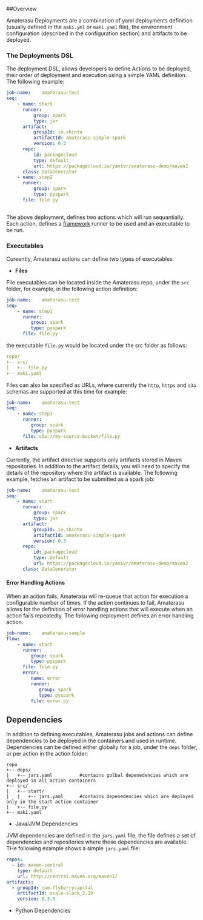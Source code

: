 <!--
  ~ Licensed to the Apache Software Foundation (ASF) under one or more
  ~ contributor license agreements.  See the NOTICE file distributed with
  ~ this work for additional information regarding copyright ownership.
  ~ The ASF licenses this file to You under the Apache License, Version 2.0
  ~ (the "License"); you may not use this file except in compliance with
  ~ the License.  You may obtain a copy of the License at
  ~
  ~      http://www.apache.org/licenses/LICENSE-2.0
  ~
  ~ Unless required by applicable law or agreed to in writing, software
  ~ distributed under the License is distributed on an "AS IS" BASIS,
  ~ WITHOUT WARRANTIES OR CONDITIONS OF ANY KIND, either express or implied.
  ~ See the License for the specific language governing permissions and
  ~ limitations under the License.
  -->

##Overview

Amaterasu Deployments are a combination of yaml deployments definition (usually defined in the `maki.yml` or `maki.yaml` file), the environment configuration (described in the configuration section) and artifacts to be deployed.

### The Deployments DSL
The deployment DSL, allows developers to define Actions to be deployed, their order of deployment and execution using a simple YAML definition. The following example:

```yaml
job-name:    amaterasu-test
seq:
    - name: start
      runner:
          group: spark
          type: jar        
      artifact: 
          groupId: io.shinto
          artifactId: amaterasu-simple-spark
          version: 0.3
      repo:
          id: packagecloud
          type: default
          url: https://packagecloud.io/yanivr/amaterasu-demo/maven2
      class: DataGenerator
    - name: step2
      runner:
          group: spark
          type: pyspark
      file: file.py
      
```

The above deployment, defines two actions which will run sequantially. Each action, defines a [framework](../frameworks/) runner to be used and an executable to be run.

### Executables
Cureently, Amaterasu actions can define two types of executables:

 - **Files** 
   
File executables can be located inside the Amaterasu repo, under the `src` folder, for example, in the following action definition:
 
 
```yaml
job-name:    amaterasu-test
seq:     
    - name: step1
      runner:
         group: spark
         type: pyspark
      file: file.py
```
     
the executable `file.py` would be located under the src folder as follows:

```yaml
repo/
+-- src/
|   +-- file.py
+-- maki.yaml

```          

Files can also be specified as URLs, where currently the `http`, `https` and `s3a` schemas are supported at this time for example:

```yaml
job-name:    amaterasu-test
seq:     
    - name: step1
      runner:
         group: spark
         type: pyspark
      file: s3a://my-source-bucket/file.py
```

 - **Artifacts** 
 
Currently, the artifact directive supports only artifacts stored in Maven repositories. In addition to the artifact details, you will need to specify the details of the repository where the artifact is available. The following example, fetches an artifact to be submitted as a spark job:

```yaml
job-name:    amaterasu-test
seq:
    - name: start
      runner:
          group: spark
          type: jar        
      artifact: 
          groupId: io.shinto
          artifactId: amaterasu-simple-spark
          version: 0.3
      repo:
          id: packagecloud
          type: default
          url: https://packagecloud.io/yanivr/amaterasu-demo/maven2
      class: DataGenerator
```
#### Error Handling Actions

When an action fails, Amaterasu will re-queue that action for execution a configurable number of times. If the action continues to fail, Amaterasu allows for the definition of error handling actions that will execute when an action fails repeatedly. The following deployment defines an error handling action. 

```yaml
job-name:    amaterasu-sample
flow:
    - name: start
      runner:
         group: spark
         type: pyspark
      file: file.py
      error:        
         name: error
         runner:
            group: spark
            type: pyspark
         file: error.py        

```
 
## Dependencies

 In addition to defining executables, Amaterasu jobs and actions can define dependencies to be deployed in the containers and used in runtime. Dependencies can be defined either globally for a job, under the `deps` folder, or per action in the action folder:
 
```
repo
+-- deps/
|   +-- jars.yaml          #contains golbal depenedencies which are deployed in all action containers
+-- src/
|   +-- start/
|   |   +-- jars.yaml      #contains depenedencies which are deployed only in the start action container
|   +-- file.py
+-- maki.yaml 

```

 - Java/JVM Dependencies
 
JVM dependencies are defined in the `jars.yaml` file, the file defines a set of dependencies and repositories where those dependencies are available. THe following example shows a simple `jars.yaml` file:

```yaml
repos:
  - id: maven-central
    type: default
    url: http://central.maven.org/maven2/
artifacts:  
  - groupId: com.flyberrycapital
    artifactId: scala-slack_2.10
    version: 0.3.0

```
 
 - Python Dependencies